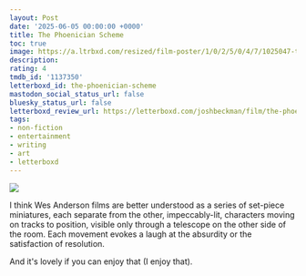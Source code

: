 ```yaml
---
layout: Post
date: '2025-06-05 00:00:00 +0000'
title: The Phoenician Scheme
toc: true
image: https://a.ltrbxd.com/resized/film-poster/1/0/2/5/0/4/7/1025047-the-phoenician-scheme-0-600-0-900-crop.jpg?v=606059b69f
description:
rating: 4
tmdb_id: '1137350'
letterboxd_id: the-phoenician-scheme
mastodon_social_status_url: false
bluesky_status_url: false
letterboxd_review_url: https://letterboxd.com/joshbeckman/film/the-phoenician-scheme/
tags:
- non-fiction
- entertainment
- writing
- art
- letterboxd
---
```


 <p><img src="https://a.ltrbxd.com/resized/film-poster/1/0/2/5/0/4/7/1025047-the-phoenician-scheme-0-600-0-900-crop.jpg?v=606059b69f"/></p> <p>I think Wes Anderson films are better understood as a series of set-piece miniatures, each separate from the other, impeccably-lit, characters moving on tracks to position, visible only through a telescope on the other side of the room. Each movement evokes a laugh at the absurdity or the satisfaction of resolution.</p><p>And it's lovely if you can enjoy that (I enjoy that).</p> 
